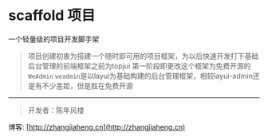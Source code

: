 # scaffold 项目
一个轻量级的项目开发脚手架
> 项目创建初衷为搭建一个随时即可用的项目框架，为以后快速开发打下基础
> 后台管理的前端框架之前为topjui 第一阶段即更改这个框架为免费开源的`WeAdmin`
> `weadmin`是以layui为基础构建的后台管理框架，相较layui-admin还是有不少差距，但是胜在免费开源


----
> 开发者：陈年风楼<br>

博客: [http://zhangjiaheng.cn](http://zhangjiaheng.cn)
